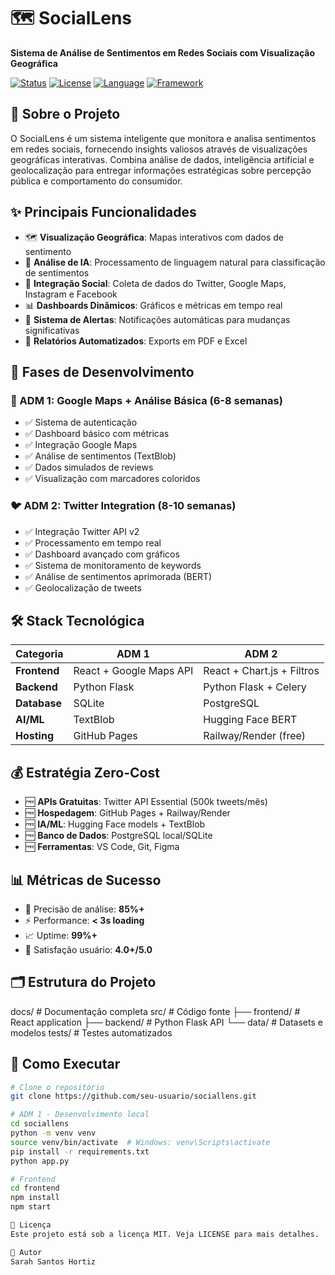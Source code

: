 # 🗺️ SocialLens

**Sistema de Análise de Sentimentos em Redes Sociais com Visualização Geográfica**

[![Status](https://img.shields.io/badge/Status-Planning-blue.svg)]()
[![License](https://img.shields.io/badge/License-MIT-green.svg)]()
[![Language](https://img.shields.io/badge/Language-Python-yellow.svg)]()
[![Framework](https://img.shields.io/badge/Frontend-React-blue.svg)]()

## 🎯 Sobre o Projeto

O SocialLens é um sistema inteligente que monitora e analisa sentimentos em redes sociais, fornecendo insights valiosos através de visualizações geográficas interativas. Combina análise de dados, inteligência artificial e geolocalização para entregar informações estratégicas sobre percepção pública e comportamento do consumidor.

## ✨ Principais Funcionalidades

- 🗺️ **Visualização Geográfica**: Mapas interativos com dados de sentimento
- 🤖 **Análise de IA**: Processamento de linguagem natural para classificação de sentimentos
- 📱 **Integração Social**: Coleta de dados do Twitter, Google Maps, Instagram e Facebook
- 📊 **Dashboards Dinâmicos**: Gráficos e métricas em tempo real
- 🚨 **Sistema de Alertas**: Notificações automáticas para mudanças significativas
- 📄 **Relatórios Automatizados**: Exports em PDF e Excel

## 🚀 Fases de Desenvolvimento

### 📍 ADM 1: Google Maps + Análise Básica (6-8 semanas)
- ✅ Sistema de autenticação
- ✅ Dashboard básico com métricas
- ✅ Integração Google Maps
- ✅ Análise de sentimentos (TextBlob)
- ✅ Dados simulados de reviews
- ✅ Visualização com marcadores coloridos

### 🐦 ADM 2: Twitter Integration (8-10 semanas)
- ✅ Integração Twitter API v2
- ✅ Processamento em tempo real
- ✅ Dashboard avançado com gráficos
- ✅ Sistema de monitoramento de keywords
- ✅ Análise de sentimentos aprimorada (BERT)
- ✅ Geolocalização de tweets

## 🛠️ Stack Tecnológica

| Categoria | ADM 1 | ADM 2 |
|-----------|-------|-------|
| **Frontend** | React + Google Maps API | React + Chart.js + Filtros |
| **Backend** | Python Flask | Python Flask + Celery |
| **Database** | SQLite | PostgreSQL |
| **AI/ML** | TextBlob | Hugging Face BERT |
| **Hosting** | GitHub Pages | Railway/Render (free) |

## 💰 Estratégia Zero-Cost

- 🆓 **APIs Gratuitas**: Twitter API Essential (500k tweets/mês)
- 🆓 **Hospedagem**: GitHub Pages + Railway/Render
- 🆓 **IA/ML**: Hugging Face models + TextBlob  
- 🆓 **Banco de Dados**: PostgreSQL local/SQLite
- 🆓 **Ferramentas**: VS Code, Git, Figma

## 📊 Métricas de Sucesso

- 🎯 Precisão de análise: **85%+**
- ⚡ Performance: **< 3s loading**
- 📈 Uptime: **99%+**
- 👥 Satisfação usuário: **4.0+/5.0**

## 🗂️ Estrutura do Projeto

docs/           # Documentação completa
src/            # Código fonte
├── frontend/   # React application
├── backend/    # Python Flask API
└── data/       # Datasets e modelos
tests/          # Testes automatizados

## 🚦 Como Executar

```bash
# Clone o repositório
git clone https://github.com/seu-usuario/sociallens.git

# ADM 1 - Desenvolvimento local
cd sociallens
python -m venv venv
source venv/bin/activate  # Windows: venv\Scripts\activate
pip install -r requirements.txt
python app.py

# Frontend
cd frontend
npm install
npm start

📄 Licença
Este projeto está sob a licença MIT. Veja LICENSE para mais detalhes.

👤 Autor
Sarah Santos Hortiz